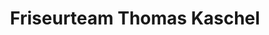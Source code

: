 ---
title: "Friseurteam Thomas Kaschel"
url: /augsburg/friseurteam-thomas-kaschel/
shop: Friseur
---